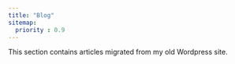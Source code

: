 ```yaml
---
title: "Blog"
sitemap:
  priority : 0.9
---
```

This section contains articles migrated from my old Wordpress site.
